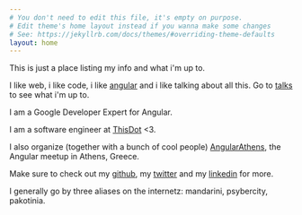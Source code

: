 ```yaml
---
# You don't need to edit this file, it's empty on purpose.
# Edit theme's home layout instead if you wanna make some changes
# See: https://jekyllrb.com/docs/themes/#overriding-theme-defaults
layout: home
---
```


This is just a place listing my info and what i'm up to.

I like web, i like code, i like [angular](https://angular.io/) and i like talking about all this. Go to [talks](/talks) to see
what i'm up to.

I am a Google Developer Expert for Angular.

I am a software engineer at [ThisDot](https://www.thisdot.co/) <3.

I also organize (together with a bunch of cool people) [AngularAthens](https://meetup.com/Angular-Athens/), the Angular meetup in Athens, Greece.

Make sure to check out my [github](https://github.com/mandarini), my [twitter](https://twitter.com/psybercity) and my [linkedin](https://www.linkedin.com/in/katerinaskroumpelou/) for more.

I generally go by three aliases on the internetz: mandarini, psybercity, pakotinia.
